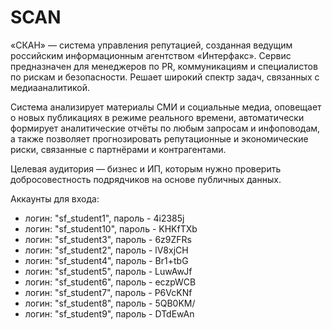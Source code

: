 # SCAN

«СКАН» — система управления репутацией, созданная ведущим российским информационным агентством «Интерфакс». Сервис предназначен для менеджеров по PR, коммуникациям и специалистов по рискам и безопасности. Решает широкий спектр задач, связанных с медиааналитикой.

Система анализирует материалы СМИ и социальные медиа, оповещает о новых публикациях в режиме реального времени, автоматически формирует аналитические отчёты по любым запросам и инфоповодам, а также позволяет прогнозировать репутационные и экономические риски, связанные с партнёрами и контрагентами.

Целевая аудитория — бизнес и ИП, которым нужно проверить добросовестность подрядчиков на основе публичных данных.


Аккаунты для входа:
- логин: "sf_student1", пароль - 4i2385j
- логин: "sf_student10", пароль - KHKfTXb
- логин: "sf_student3", пароль - 6z9ZFRs
- логин: "sf_student2", пароль - lV8xjCH
- логин: "sf_student4", пароль - Br1+tbG
- логин: "sf_student5", пароль - LuwAwJf
- логин: "sf_student6", пароль - eczpWCB
- логин: "sf_student7", пароль - P6VcKNf
- логин: "sf_student8", пароль - 5QB0KM/
- логин: "sf_student9", пароль - DTdEwAn